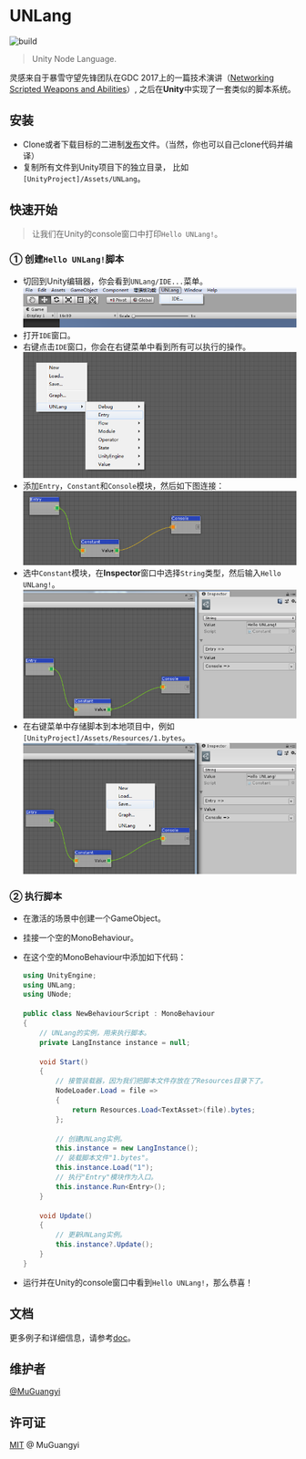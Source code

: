 # UNLang

![build](https://github.com/muguangyi/unlang/workflows/build/badge.svg)

> Unity Node Language.

灵感来自于暴雪守望先锋团队在GDC 2017上的一篇技术演讲（[Networking Scripted Weapons and Abilities](https://www.gdcvault.com/play/1024653/Networking-Scripted-Weapons-and-Abilities)）, 之后在**Unity**中实现了一套类似的脚本系统。

## 安装

* Clone或者下载目标的二进制[发布](https://github.com/muguangyi/unlang-release)文件。（当然，你也可以自己clone代码并编译）
* 复制所有文件到Unity项目下的独立目录， 比如`[UnityProject]/Assets/UNLang`。

## 快速开始

> 让我们在Unity的console窗口中打印`Hello UNLang!`。

### ① 创建`Hello UNLang!`脚本

* 切回到Unity编辑器，你会看到`UNLang/IDE...`菜单。
  ![unlang-1](doc/unlang-1.png)
* 打开`IDE`窗口。
* 右键点击`IDE`窗口，你会在右键菜单中看到所有可以执行的操作。
  ![unlang-2](doc/unlang-2.png)
* 添加`Entry`，`Constant`和`Console`模块，然后如下图连接：
  ![unlang-3](doc/unlang-3.png)
* 选中`Constant`模块，在**Inspector**窗口中选择`String`类型，然后输入`Hello UNLang!`。
  ![unlang-4](doc/unlang-4.png)
* 在右键菜单中存储脚本到本地项目中，例如`[UnityProject]/Assets/Resources/1.bytes`。
  ![unlang-5](doc/unlang-5.png)

### ② 执行脚本

* 在激活的场景中创建一个GameObject。
* 挂接一个空的MonoBehaviour。
* 在这个空的MonoBehaviour中添加如下代码：
  
  ```csharp
  using UnityEngine;
  using UNLang;
  using UNode;

  public class NewBehaviourScript : MonoBehaviour
  {
      // UNLang的实例，用来执行脚本。
      private LangInstance instance = null;

      void Start()
      {
          // 接管装载器，因为我们把脚本文件存放在了Resources目录下了。
          NodeLoader.Load = file =>
          {
              return Resources.Load<TextAsset>(file).bytes;
          };

          // 创建UNLang实例。
          this.instance = new LangInstance();
          // 装载脚本文件"1.bytes"。
          this.instance.Load("1");
          // 执行"Entry"模块作为入口。
          this.instance.Run<Entry>();
      }

      void Update()
      {
          // 更新UNLang实例。
          this.instance?.Update();
      }
  }
  ```

* 运行并在Unity的console窗口中看到`Hello UNLang!`，那么恭喜！

## 文档

更多例子和详细信息，请参考[doc](https://muguangyi.github.io/unlang.io)。

## 维护者

[@MuGuangyi](https://github.com/muguangyi)

## 许可证

[MIT](LICENSE) @ MuGuangyi
